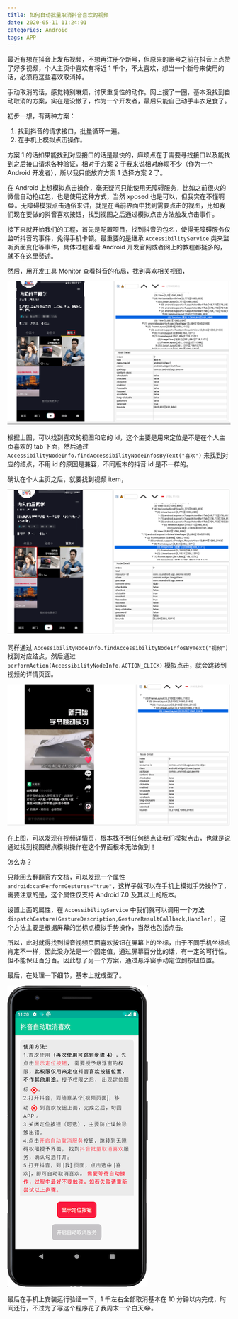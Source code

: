 ```yaml
---
title: 如何自动批量取消抖音喜欢的视频
date: 2020-05-11 11:24:01
categories: Android
tags: APP
---
```

最近有想在抖音上发布视频，不想再注册个新号，但原来的账号之前在抖音上点赞了好多视频，个人主页中喜欢有将近 1 千个，不太喜欢，想当一个新号来使用的话，必须将这些喜欢取消掉。

手动取消的话，感觉特别麻烦，讨厌重复性的动作。网上搜了一圈，基本没找到自动取消的方案，实在是没撤了，作为一个开发者，最后只能自己动手丰衣足食了。

初步一想，有两种方案：
1. 找到抖音的请求接口，批量循环一遍。
2. 在手机上模拟点击操作。

<!--more-->

方案 1 的话如果能找到对应接口的话是最快的，麻烦点在于需要寻找接口以及能找到之后接口请求各种验证，相对于方案 2 于我来说相对麻烦不少（作为一个 Android 开发者），所以我只能放弃方案 1 选择方案 2 了。

在 Android 上想模拟点击操作，毫无疑问只能使用无障碍服务，比如之前很火的微信自动抢红包，也是使用这种方式，当然 xposed 也是可以，但我实在不懂啊😂。无障碍模拟点击通俗来讲，就是在当前界面中找到需要点击的视图，比如我们现在要做的抖音喜欢按钮，找到视图之后通过模拟点击方法触发点击事件。

接下来就开始我们的工程，首先是配置项目，找到抖音的包名，使得无障碍服务仅监听抖音的事件，免得手机卡顿。最重要的是继承 `AccessibilityService` 类来监听页面变化等事件，具体过程看看 Android 开发官网或者网上的教程都挺多的，就不在这里赘述。

然后，用开发工具 Monitor 查看抖音的布局，找到喜欢相关视图，

![douyindislike_like](How-to-automatically-cancel-likes-on-Douyin-app/douyindislike_1.png)

根据上图，可以找到喜欢的视图和它的 id，这个主要是用来定位是不是在个人主页喜欢的 tab 下面，然后通过 `AccessibilityNodeInfo.findAccessibilityNodeInfosByText("喜欢")` 来找到对应的结点，不用 id 的原因是兼容，不同版本的抖音 id 是不一样的。

确认在个人主页之后，就要找到视频 item，

![douyindislike_video_item](How-to-automatically-cancel-likes-on-Douyin-app/douyindislike_2.png)

同样通过 `AccessibilityNodeInfo.findAccessibilityNodeInfosByText("视频")` 找到对应结点，然后通过 `performAction(AccessibilityNodeInfo.ACTION_CLICK)` 模拟点击，就会跳转到视频的详情页面。

![douyindislike_video_detail](How-to-automatically-cancel-likes-on-Douyin-app/douyindislike_3.png)

在上图，可以发现在视频详情页，根本找不到任何结点让我们模拟点击，也就是说通过找到视图结点模拟操作在这个界面根本无法做到！

怎么办？

只能回去翻翻官方文档，可以发现一个属性 `android:canPerformGestures="true"`，这样子就可以在手机上模拟手势操作了，需要注意的是，这个属性仅支持 Android 7.0 及其以上的版本。

设置上面的属性，在 `AccessibilityService` 中我们就可以调用一个方法 `dispatchGesture(GestureDescription,GestureResultCallback,Handler)`，这个方法主要是根据屏幕的坐标点模拟手势操作，当然也包括点击。

所以，此时就得找到抖音视频页面喜欢按钮在屏幕上的坐标，由于不同手机坐标点肯定不一样，因此没办法是一个固定值，通过屏幕百分比的话，有一定的可行性，但不能保证百分百。因此想了另一个方案，通过悬浮窗手动定位到按钮位置。

最后，在处理一下细节，基本上就成型了。

![douyindislike_app](How-to-automatically-cancel-likes-on-Douyin-app/douyindislike_app.png)

最后在手机上安装运行验证一下，1 千左右全部取消基本在 10 分钟以内完成，时间还行，不过为了写这个程序花了我周末一个白天😂。
